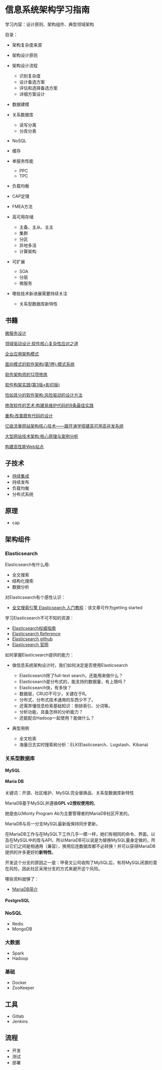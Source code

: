 # 信息系统架构学习指南

学习内容：设计原则、架构组件、典型领域架构

目录：

- 架构复杂度来源

- 架构设计原则

- 架构设计流程 
	- 识别复杂度
	- 设计备选方案
	- 评估和选择备选方案
	- 详细方案设计

- 数据建模

- 关系数据库
	- 读写分离
	- 分库分表

- NoSQL
	
- 缓存

- 单服务性能
	- PPC
	- TPC

- 负载均衡

- CAP定理

- FMEA方法

- 高可用存储
	- 主备、主从、主主
	- 集群
	- 分区
	- 异地多活
	- 计算架构

- 可扩展
	- SOA
	- 分层
	- 微服务

- 哪些技术新进展需要持续关注
	- 关系型数据库新特性

## 书籍

[微服务设计](https://www.amazon.cn/dp/B01ER75V6O/ref=sr_1_1?ie=UTF8&qid=1525506959&sr=8-1&keywords=%E5%BE%AE%E6%9C%8D%E5%8A%A1)

[领域驱动设计:软件核心复杂性应对之道](https://www.amazon.cn/dp/B01GZ6T12K/ref=sr_1_1?ie=UTF8&qid=1523076902&sr=8-1&keywords=%E9%A2%86%E5%9F%9F%E9%A9%B1%E5%8A%A8%E8%AE%BE%E8%AE%A1)

[企业应用架构模式](https://www.amazon.cn/dp/B003LBSRDM/ref=sr_1_4?ie=UTF8&qid=1523076902&sr=8-4&keywords=%E9%A2%86%E5%9F%9F%E9%A9%B1%E5%8A%A8%E8%AE%BE%E8%AE%A1)

[面向模式的软件架构(第1卷):模式系统](https://www.amazon.cn/dp/B00FUH7HBS/ref=sr_1_6?ie=UTF8&qid=1523076902&sr=8-6&keywords=%E9%A2%86%E5%9F%9F%E9%A9%B1%E5%8A%A8%E8%AE%BE%E8%AE%A1)

[软件架构师的12项修炼](https://www.amazon.cn/dp/B008407F3S/ref=pd_sim_14_2?_encoding=UTF8&psc=1&refRID=Z1W4H0S4CMM618C0CYQW)

[软件构架实践(第3版•影印版)](https://www.amazon.cn/dp/B00BMK4FWG/ref=pd_cp_14_3?_encoding=UTF8&psc=1&refRID=4EYKCK87YCTYT64V8DQQ)

[恰如其分的软件架构:风险驱动的设计方法](https://www.amazon.cn/dp/B00EP6TGAU/ref=pd_sim_14_8?_encoding=UTF8&psc=1&refRID=2MTE3VPJBCVRAV8CZQA7)

[修改软件的艺术:构建易维护代码的9条最佳实践](https://www.amazon.cn/dp/B076M4XLY3/ref=sr_1_1?ie=UTF8&qid=1523086400&sr=8-1&keywords=%E4%BF%AE%E6%94%B9%E4%BB%A3%E7%A0%81%E7%9A%84%E8%89%BA%E6%9C%AF)

[重构:改善既有代码的设计](https://www.amazon.cn/dp/B011LPUB42/ref=sr_1_2?ie=UTF8&qid=1523086400&sr=8-2&keywords=%E4%BF%AE%E6%94%B9%E4%BB%A3%E7%A0%81%E7%9A%84%E8%89%BA%E6%9C%AF)

[亿级流量网站架构核心技术——跟开涛学搭建高可用高并发系统](https://www.amazon.cn/dp/B06XY6RVDN/ref=sr_1_1?ie=UTF8&qid=1525506987&sr=8-1&keywords=%E9%AB%98%E5%8F%AF%E7%94%A8)

[大型网站技术架构:核心原理与案例分析](https://www.amazon.cn/dp/B00V4OFPNI/ref=sr_1_2?ie=UTF8&qid=1525507024&sr=8-2&keywords=%E7%BD%91%E7%AB%99)

[构建高性能Web站点](https://www.amazon.cn/dp/B00A76JAEE/ref=sr_1_15?ie=UTF8&qid=1525507074&sr=8-15&keywords=web)

## 子技术

- [持续集成](./持续集成.md)
- 持续发布
- 负载均衡
- 分布式系统

## 原理

- cap

## 架构组件

### Elasticsearch

Elasticsearch有什么用:

- 全文搜索
- 结构化搜索
- 数据分析

对Elasticsearch有个感性认识：

- [全文搜索引擎 Elasticsearch 入门教程](http://www.ruanyifeng.com/blog/2017/08/elasticsearch.html)：该文章可作为getting started

学习Elasticsearch不可不知的资源：

- [Elasticsearch权威指南](https://es.xiaoleilu.com/010_Intro/00_README.html)
- [Elasticsearch Reference](https://www.elastic.co/guide/en/elasticsearch/reference/current/index.html)
- [Elasticsearch github](https://github.com/elastic/elasticsearch)
- [Elasticsearch 官网](https://www.elastic.co/products/elasticsearch)

如何掌握Elasticsearch提供的能力：

- 做信息系统架构设计时，我们如何决定是否使用Elasticsearch
	- Elasticsearch除了full-text search，还能用来做什么？
	- Elasticsearch是分布式的，能支持的数据量，有上限吗？
	- Elasticsearch快，有多快？
	- 数据层，CRUD不可少，关键在于R。
	- 分布式，分布式技术通用的东西少不了。
	- 还需弄懂信息检索基础知识：倒排索引、分词等。
	- 分析功能，具备怎样的分析能力？
	- 还能配合Hadoop一起使用？能做什么？

- 典型用例
	- 全文检索
	- 海量日志实时搜索和分析：ELK(Elasticsearch、Logstash、Kibana)

### 关系型数据库

#### MySQL

#### Maria DB 

关键词：开源、社区维护、MySQL完全替换品、关系型数据库新特性

MariaDB基于MySQL并遵循**GPL v2授权使用的**。

她是由以Monty Program Ab为主要管理者的MariaDB社区开发的。

MariaDB与另一分支MySQL最新版保持同步更新。

在MariaDB工作与在MySQL下工作几乎一模一样，她们有相同的命令、界面，以及在MySQL中的库与API，所以MariaDB可以说是为替换MySQL量身定做的，所以它们之间是相通用（兼容），换用后连数据库都不必转换！并可以获得MariaDB提供的许多更好的**新特性**。

开发这个分支的原因之一是：甲骨文公司收购了MySQL后，有将MySQL闭源的潜在风险，因此社区采用分支的方式来避开这个风险。

哪些资料就够了：

- [MariaDB简介](https://mariadb.com/kb/zh-cn/mariadb-mariadb/)

#### PostgreSQL 

### NoSQL

- Redis
- MongoDB


### 大数据

- Spark
- Hadoop

### 基础

- Docker
- ZooKeeper

## 工具

- Gitlab
- Jenkins


## 流程

- 开发
- 测试
- 部署




